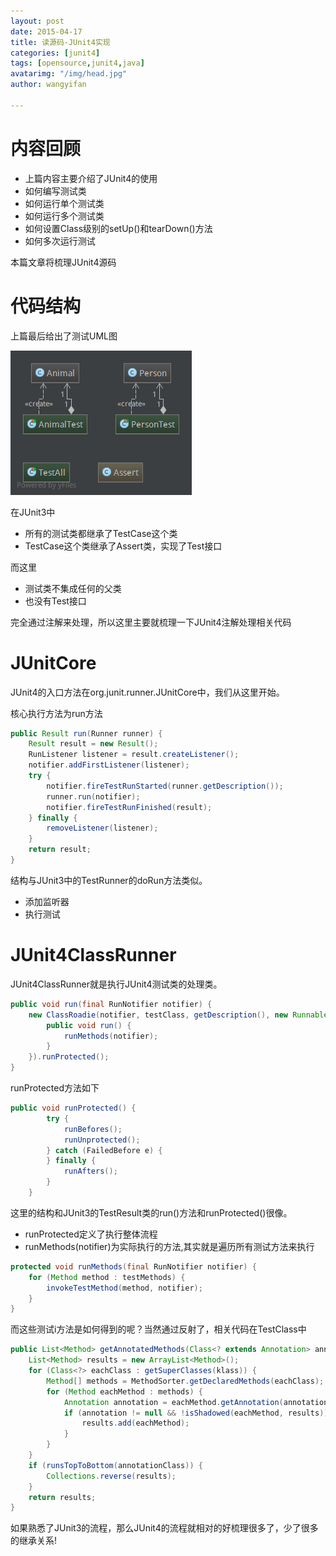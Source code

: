 ```yaml
---
layout: post
date: 2015-04-17
title: 读源码-JUnit4实现
categories: [junit4]
tags: [opensource,junit4,java]
avatarimg: "/img/head.jpg"
author: wangyifan

---
```


# 内容回顾

- 上篇内容主要介绍了JUnit4的使用
- 如何编写测试类
- 如何运行单个测试类
- 如何运行多个测试类
- 如何设置Class级别的setUp()和tearDown()方法
- 如何多次运行测试

本篇文章将梳理JUnit4源码

# 代码结构

上篇最后给出了测试UML图

![](/assets/opensource/junit4/diagram.png)

在JUnit3中

- 所有的测试类都继承了TestCase这个类
- TestCase这个类继承了Assert类，实现了Test接口

而这里

- 测试类不集成任何的父类
- 也没有Test接口

完全通过注解来处理，所以这里主要就梳理一下JUnit4注解处理相关代码

# JUnitCore

JUnit4的入口方法在org.junit.runner.JUnitCore中，我们从这里开始。

核心执行方法为run方法

```java
public Result run(Runner runner) {
    Result result = new Result();
    RunListener listener = result.createListener();
    notifier.addFirstListener(listener);
    try {
        notifier.fireTestRunStarted(runner.getDescription());
        runner.run(notifier);
        notifier.fireTestRunFinished(result);
    } finally {
        removeListener(listener);
    }
    return result;
}
```

结构与JUnit3中的TestRunner的doRun方法类似。

- 添加监听器
- 执行测试

<!-- more -->

# JUnit4ClassRunner

JUnit4ClassRunner就是执行JUnit4测试类的处理类。

```java
public void run(final RunNotifier notifier) {
    new ClassRoadie(notifier, testClass, getDescription(), new Runnable() {
        public void run() {
            runMethods(notifier);
        }
    }).runProtected();
}
```

runProtected方法如下

```java
public void runProtected() {
        try {
            runBefores();
            runUnprotected();
        } catch (FailedBefore e) {
        } finally {
            runAfters();
        }
    }
```

这里的结构和JUnit3的TestResult类的run()方法和runProtected()很像。

- runProtected定义了执行整体流程
- runMethods(notifier)为实际执行的方法,其实就是遍历所有测试方法来执行

```java
protected void runMethods(final RunNotifier notifier) {
    for (Method method : testMethods) {
        invokeTestMethod(method, notifier);
    }
}
```

而这些测试i方法是如何得到的呢？当然通过反射了，相关代码在TestClass中

```java
public List<Method> getAnnotatedMethods(Class<? extends Annotation> annotationClass) {
    List<Method> results = new ArrayList<Method>();
    for (Class<?> eachClass : getSuperClasses(klass)) {
        Method[] methods = MethodSorter.getDeclaredMethods(eachClass);
        for (Method eachMethod : methods) {
            Annotation annotation = eachMethod.getAnnotation(annotationClass);
            if (annotation != null && !isShadowed(eachMethod, results)) {
                results.add(eachMethod);
            }
        }
    }
    if (runsTopToBottom(annotationClass)) {
        Collections.reverse(results);
    }
    return results;
}
```

如果熟悉了JUnit3的流程，那么JUnit4的流程就相对的好梳理很多了，少了很多的继承关系!
